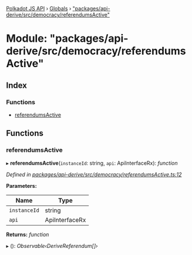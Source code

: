 [Polkadot JS API](../README.md) › [Globals](../globals.md) › ["packages/api-derive/src/democracy/referendumsActive"](_packages_api_derive_src_democracy_referendumsactive_.md)

# Module: "packages/api-derive/src/democracy/referendumsActive"

## Index

### Functions

* [referendumsActive](_packages_api_derive_src_democracy_referendumsactive_.md#referendumsactive)

## Functions

###  referendumsActive

▸ **referendumsActive**(`instanceId`: string, `api`: ApiInterfaceRx): *function*

*Defined in [packages/api-derive/src/democracy/referendumsActive.ts:12](https://github.com/polkadot-js/api/blob/9f4007bd4/packages/api-derive/src/democracy/referendumsActive.ts#L12)*

**Parameters:**

Name | Type |
------ | ------ |
`instanceId` | string |
`api` | ApiInterfaceRx |

**Returns:** *function*

▸ (): *Observable‹DeriveReferendum[]›*
